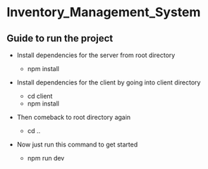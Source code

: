 # Inventory_Management_System

## Guide to run the project

* Install dependencies for the server from root directory
  * npm install

* Install dependencies for the client by going into client directory
  * cd client
  * npm install
  
* Then comeback to root directory again
  * cd ..
 
* Now just run this command to get started
  * npm run dev
